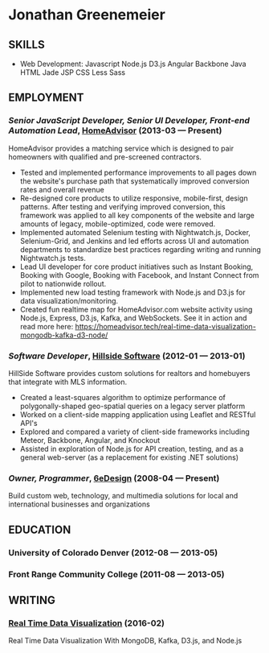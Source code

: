 Jonathan Greenemeier
============






## SKILLS

  - Web Development: Javascript Node.js D3.js Angular Backbone Java HTML Jade JSP CSS Less Sass 

## EMPLOYMENT

### *Senior JavaScript Developer, Senior UI Developer, Front-end Automation Lead*, [HomeAdvisor](http://www.homeadvisor.com) (2013-03 — Present)

HomeAdvisor provides a matching service which is designed to pair homeowners with qualified and pre-screened contractors.
  - Tested and implemented performance improvements to all pages down the website's purchase path that systematically improved conversion rates and overall revenue
  - Re-designed core products to utilize responsive, mobile-first, design patterns.  After testing and verifying improved conversion, this framework was applied to all key components of the website and large amounts of legacy, mobile-optimized, code were removed.
  - Implemented automated Selenium testing with Nightwatch.js, Docker, Selenium-Grid, and Jenkins and led efforts across UI and automation departments to standardize best practices regarding writing and running Nightwatch.js tests.
  - Lead UI developer for core product initiatives such as Instant Booking, Booking with Google, Booking with Facebook, and Instant Connect from pilot to nationwide rollout.
  - Implemented new load testing framework with Node.js and D3.js for data visualization/monitoring.
  - Created fun realtime map for HomeAdvisor.com website activity using Node.js, Express, D3.js, Kafka, and WebSockets.  See it in action and read more here: https://homeadvisor.tech/real-time-data-visualization-mongodb-kafka-d3-node/

### *Software Developer*, [Hillside Software](http://hillsidesoftware.com/) (2012-01 — 2013-01)

HillSide Software provides custom solutions for realtors and homebuyers that integrate with MLS information.
  - Created a least-squares algorithm to optimize performance of polygonally-shaped geo-spatial queries on a legacy server platform
  - Worked on a client-side mapping application using Leaflet and RESTful API's
  - Explored and compared a variety of client-side frameworks including Meteor, Backbone, Angular, and Knockout
  - Assisted in exploration of Node.js for API creation, testing, and as a general web-server (as a replacement for existing .NET solutions)

### *Owner, Programmer*, [6eDesign](http://6eDesign.net) (2008-04 — Present)

Build custom web, technology, and multimedia solutions for local and international businesses and organizations




## EDUCATION

### University of Colorado Denver (2012-08 — 2013-05)



### Front Range Community College (2011-08 — 2013-05)






## WRITING

### [Real Time Data Visualization](https://homeadvisor.tech/real-time-data-visualization-mongodb-kafka-d3-node/) (2016-02)

Real Time Data Visualization With MongoDB, Kafka, D3.js, and Node.js







